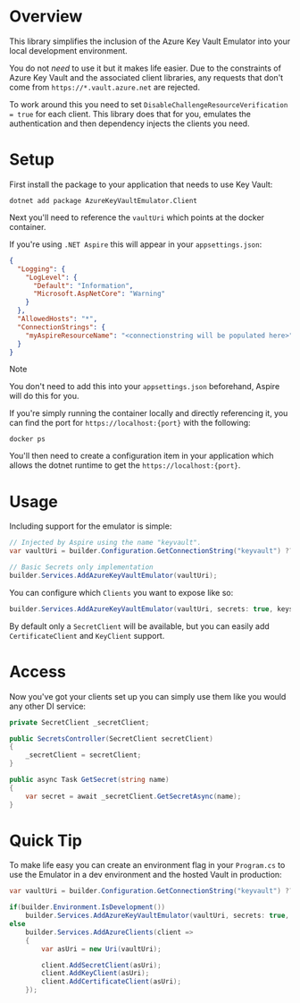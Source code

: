 # Overview

This library simplifies the inclusion of the Azure Key Vault Emulator into your local development environment.

You do not *need* to use it but it makes life easier. Due to the constraints of Azure Key Vault and the associated client libraries, any requests that don't come from `https://*.vault.azure.net` are rejected.

To work around this you need to set `DisableChallengeResourceVerification = true` for each client. This library does that for you, emulates the authentication and then dependency injects the clients you need.

# Setup

First install the package to your application that needs to use Key Vault:

```
dotnet add package AzureKeyVaultEmulator.Client
```

Next you'll need to reference the `vaultUri` which points at the docker container.

If you're using `.NET Aspire` this will appear in your `appsettings.json`:

```json
{
  "Logging": {
    "LogLevel": {
      "Default": "Information",
      "Microsoft.AspNetCore": "Warning"
    }
  },
  "AllowedHosts": "*",
  "ConnectionStrings": {
    "myAspireResourceName": "<connectionstring will be populated here>"
  }
}

```

> [!NOTE]
> You don't need to add this into your `appsettings.json` beforehand, Aspire will do this for you.


If you're simply running the container locally and directly referencing it, you can find the port for `https://localhost:{port}` with the following:

```
docker ps
```

You'll then need to create a configuration item in your application which allows the dotnet runtime to get the `https://localhost:{port}`.

# Usage

Including support for the emulator is simple:

```csharp
// Injected by Aspire using the name "keyvault".
var vaultUri = builder.Configuration.GetConnectionString("keyvault") ?? string.Empty;

// Basic Secrets only implementation
builder.Services.AddAzureKeyVaultEmulator(vaultUri);
```

You can configure which `Clients` you want to expose like so:

```csharp
builder.Services.AddAzureKeyVaultEmulator(vaultUri, secrets: true, keys: true, certificates: false);
```

By default only a `SecretClient` will be available, but you can easily add `CertificateClient` and `KeyClient` support.

# Access

Now you've got your clients set up you can simply use them like you would any other DI service:

```csharp
private SecretClient _secretClient;

public SecretsController(SecretClient secretClient)
{
    _secretClient = secretClient;
}

public async Task GetSecret(string name)
{
    var secret = await _secretClient.GetSecretAsync(name);
}
```

# Quick Tip

To make life easy you can create an environment flag in your `Program.cs` to use the Emulator in a dev environment and the hosted Vault in production:

```csharp
var vaultUri = builder.Configuration.GetConnectionString("keyvault") ?? string.Empty;

if(builder.Environment.IsDevelopment())
    builder.Services.AddAzureKeyVaultEmulator(vaultUri, secrets: true, certificates: true, keys: true);
else
    builder.Services.AddAzureClients(client =>
    {
        var asUri = new Uri(vaultUri);

        client.AddSecretClient(asUri);
        client.AddKeyClient(asUri);
        client.AddCertificateClient(asUri);
    });
```
